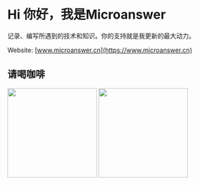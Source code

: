 # Hi 你好，我是Microanswer

记录、编写所遇到的技术和知识。你的支持就是我更新的最大动力。
<!--
![img](https://file.microanswer.cn/pexels-photo-694587.jpeg?imageView2/1/w/300/h/300)
-->




Website: [www.microanswer.cn](https://www.microanswer.cn)

## 请喝咖啡


<img src='http://file.microanswer.cn/microanswer_wxpay.png?n' width=200>
<img src='http://file.microanswer.cn/microanswer_alipay.png?n' width=200>
